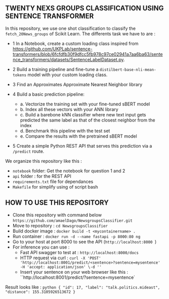 ## TWENTY NEXS GROUPS CLASSIFICATION USING SENTENCE TRANSFORMER


In this repository, we use one shot classification to classify the ```fetch_20News_groups``` of Scikit Learn.
The differents task we have to are : 
 - 1 In a Notebook, create a custom loading class inspired from https://github.com/UKPLab/sentence-transformers/blob/6fcfdfb30f9dfcc5fb978c97ce02941a7aa6ba63/sentence_transformers/datasets/SentenceLabelDataset.py.

 - 2 Build a training pipeline and fine-tune a ```distilbert-base-nli-mean-tokens``` model with your custom loading class.

 - 3 Find an Approximates Approximate Nearest Neighbor library

 - 4 Build a basic prediction pipeline:
    - a. Vectorize the training set with your fine-tuned sBERT model
    - b. Index all these vectors with your ANN library
    - c. Build a barebone kNN classifier where new text input gets predicted the same label as that of the closest neighbor from the index
    - d. Benchmark this pipeline with the test set
    - e. Compare the results with the pretrained sBERT model

 - 5 Create a simple Python REST API that serves this prediction via a ```/predict``` route.


 We organize this repository like this : 

 - ```notebook``` folder: Get the notebook for question 1 and 2
 - ```api``` folder : for the REST API
 - ```requirements.txt``` file for dependances
 - ```Makefile``` for simplify using of script bash



 ## HOW TO USE THIS REPOSITORY

  - Clone this repository with command below ```https://github.com/amaelDago/NewsgroupsClassifier.git```
  - Move to repository : ```cd NewsgroupsClassifier```
  - Build docker image : ```docker build -t <mycontainername> .```
  - Run container : ```docker run -d --name fastapi -p 8000:80 ng```
  - Go to your host at port 8000 to see the API (```http://localhost:8000 ```) 
  - For inference you can use : 
      - Fast API swagger to test at :  ```http://localhost:8000/docs```
      - HTTP request via curl : ```curl -X 'POST' 'http://localhost:8001/predict/<sentence>?sentence=mysentence' -H 'accept: application/json' \-d ''```
      - Insert your sentence on your web browser like this : ``http://localhost:8001/predict/<sentence>?sentence=mysentence`

   Result looks like : 
      ```python
         {
      "id": 17,
      "label": "talk.politics.mideast",
      "distance": 155.3105926513672
      }
      ```

   